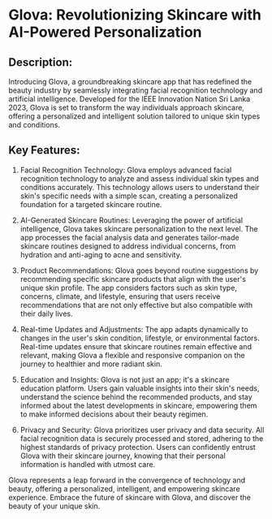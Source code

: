 # Glova: Revolutionizing Skincare with AI-Powered Personalization

## Description:

Introducing Glova, a groundbreaking skincare app that has redefined the beauty industry by seamlessly integrating facial recognition technology and artificial intelligence. Developed for the IEEE Innovation Nation Sri Lanka 2023, Glova is set to transform the way individuals approach skincare, offering a personalized and intelligent solution tailored to unique skin types and conditions.

## Key Features:

1. Facial Recognition Technology:
Glova employs advanced facial recognition technology to analyze and assess individual skin types and conditions accurately. This technology allows users to understand their skin's specific needs with a simple scan, creating a personalized foundation for a targeted skincare routine.

2. AI-Generated Skincare Routines:
Leveraging the power of artificial intelligence, Glova takes skincare personalization to the next level. The app processes the facial analysis data and generates tailor-made skincare routines designed to address individual concerns, from hydration and anti-aging to acne and sensitivity.

3. Product Recommendations:
Glova goes beyond routine suggestions by recommending specific skincare products that align with the user's unique skin profile. The app considers factors such as skin type, concerns, climate, and lifestyle, ensuring that users receive recommendations that are not only effective but also compatible with their daily lives.

4. Real-time Updates and Adjustments:
The app adapts dynamically to changes in the user's skin condition, lifestyle, or environmental factors. Real-time updates ensure that skincare routines remain effective and relevant, making Glova a flexible and responsive companion on the journey to healthier and more radiant skin.

5. Education and Insights:
Glova is not just an app; it's a skincare education platform. Users gain valuable insights into their skin's needs, understand the science behind the recommended products, and stay informed about the latest developments in skincare, empowering them to make informed decisions about their beauty regimen.

6. Privacy and Security:
Glova prioritizes user privacy and data security. All facial recognition data is securely processed and stored, adhering to the highest standards of privacy protection. Users can confidently entrust Glova with their skincare journey, knowing that their personal information is handled with utmost care.

Glova represents a leap forward in the convergence of technology and beauty, offering a personalized, intelligent, and empowering skincare experience. Embrace the future of skincare with Glova, and discover the beauty of your unique skin.
